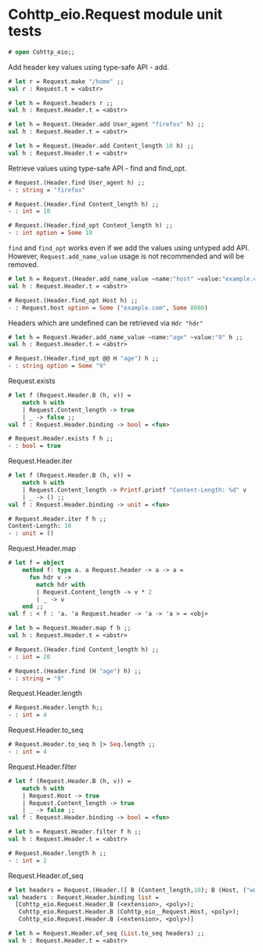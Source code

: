 # Cohttp_eio.Request module unit tests

```ocaml
# open Cohttp_eio;;
```

Add header key values using type-safe API - add.

```ocaml
# let r = Request.make "/home" ;;
val r : Request.t = <abstr>

# let h = Request.headers r ;;
val h : Request.Header.t = <abstr>

# let h = Request.(Header.add User_agent "firefox" h) ;;
val h : Request.Header.t = <abstr>

# let h = Request.(Header.add Content_length 10 h) ;;
val h : Request.Header.t = <abstr>
```

Retrieve values using type-safe API - find and find_opt.

```ocaml
# Request.(Header.find User_agent h) ;;
- : string = "firefox"

# Request.(Header.find Content_length h) ;;
- : int = 10

# Request.(Header.find_opt Content_length h) ;;
- : int option = Some 10
```

`find` and `find_opt` works even if we add the values using untyped add API. However, 
`Request.add_name_value` usage is not recommended and will be removed.

```ocaml
# let h = Request.(Header.add_name_value ~name:"host" ~value:"example.com:8080" h) ;;
val h : Request.Header.t = <abstr>

# Request.(Header.find_opt Host h) ;;
- : Request.host option = Some ("example.com", Some 8080)
```

Headers which are undefined can be retrieved via `Hdr "hdr"`

```ocaml
# let h = Request.Header.add_name_value ~name:"age" ~value:"9" h ;;
val h : Request.Header.t = <abstr>

# Request.(Header.find_opt @@ H "age") h ;;
- : string option = Some "9"
```

Request.exists

```ocaml
# let f (Request.Header.B (h, v)) =
    match h with
    | Request.Content_length -> true
    | _ -> false ;;
val f : Request.Header.binding -> bool = <fun>

# Request.Header.exists f h ;;
- : bool = true
```

Request.Header.iter

```ocaml
# let f (Request.Header.B (h, v)) =
    match h with
    | Request.Content_length -> Printf.printf "Content-Length: %d" v
    | _ -> () ;;
val f : Request.Header.binding -> unit = <fun>

# Request.Header.iter f h ;;
Content-Length: 10
- : unit = ()
```

Request.Header.map

```ocaml
# let f = object
    method f: type a. a Request.header -> a -> a =
      fun hdr v ->
        match hdr with
        | Request.Content_length -> v * 2
        | _ -> v
    end ;;
val f : < f : 'a. 'a Request.header -> 'a -> 'a > = <obj>

# let h = Request.Header.map f h ;; 
val h : Request.Header.t = <abstr>

# Request.(Header.find Content_length h) ;;
- : int = 20

# Request.(Header.find (H "age") h) ;;
- : string = "9"
```

Request.Header.length

```ocaml
# Request.Header.length h;;
- : int = 4
```

Request.Header.to_seq

```ocaml
# Request.Header.to_seq h |> Seq.length ;;
- : int = 4
```

Request.Header.filter

```ocaml
# let f (Request.Header.B (h, v)) = 
    match h with
    | Request.Host -> true
    | Request.Content_length -> true
    | _ -> false ;;
val f : Request.Header.binding -> bool = <fun>

# let h = Request.Header.filter f h ;;
val h : Request.Header.t = <abstr>

# Request.Header.length h ;;
- : int = 2
```

Request.Header.of_seq

```ocaml
# let headers = Request.(Header.([ B (Content_length,10); B (Host, ("www.example.com", None)); B (H "age", "30")])) ;;
val headers : Request.Header.binding list =
  [Cohttp_eio.Request.Header.B (<extension>, <poly>);
   Cohttp_eio.Request.Header.B (Cohttp_eio__Request.Host, <poly>);
   Cohttp_eio.Request.Header.B (<extension>, <poly>)]

# let h = Request.Header.of_seq (List.to_seq headers) ;;
val h : Request.Header.t = <abstr>
```
